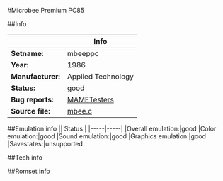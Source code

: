 #Microbee Premium PC85

##Info

||Info|
|-----|-----|
|**Setname:**|mbeeppc
|**Year:**|1986
|**Manufacturer:**|Applied Technology
|**Status:**|good
|**Bug reports:**|[MAMETesters](http://mametesters.org/view_all_set.php?type=1&temporary=y&search=mbee.c)
|**Source file:**|[mbee.c](https://github.com/mamedev/mame/blob/master/src/mess/drivers/mbee.c)

##Emulation info
|| Status |
|-----|-----|
|Overall emulation:|good
|Color emulation:|good
|Sound emulation:|good
|Graphics emulation:|good
|Savestates:|unsupported

##Tech info

##Romset info

<!--- START OF EDITED COMMENT DO NOT TOUCH TEXT ABOVE-->
